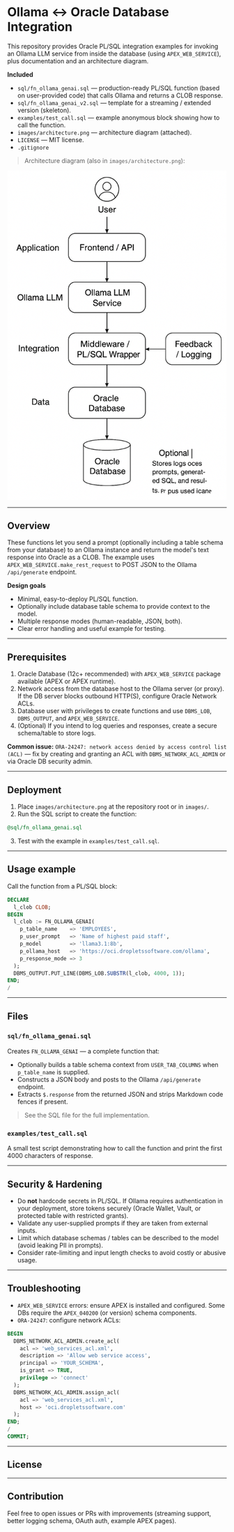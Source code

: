 # Ollama ↔ Oracle Database Integration

This repository provides Oracle PL/SQL integration examples for invoking an Ollama LLM service from inside the database (using `APEX_WEB_SERVICE`), plus documentation and an architecture diagram.

**Included**
- `sql/fn_ollama_genai.sql` — production-ready PL/SQL function (based on user-provided code) that calls Ollama and returns a CLOB response.
- `sql/fn_ollama_genai_v2.sql` — template for a streaming / extended version (skeleton).
- `examples/test_call.sql` — example anonymous block showing how to call the function.
- `images/architecture.png` — architecture diagram (attached).
- `LICENSE` — MIT license.
- `.gitignore`

> Architecture diagram (also in `images/architecture.png`):

![Architecture](img/architecture.png)

---

## Overview

These functions let you send a prompt (optionally including a table schema from your database) to an Ollama instance and return the model's text response into Oracle as a CLOB. The example uses `APEX_WEB_SERVICE.make_rest_request` to POST JSON to the Ollama `/api/generate` endpoint.

**Design goals**
- Minimal, easy-to-deploy PL/SQL function.
- Optionally include database table schema to provide context to the model.
- Multiple response modes (human-readable, JSON, both).
- Clear error handling and useful example for testing.

---

## Prerequisites

1. Oracle Database (12c+ recommended) with `APEX_WEB_SERVICE` package available (APEX or APEX runtime).
2. Network access from the database host to the Ollama server (or proxy). If the DB server blocks outbound HTTP(S), configure Oracle Network ACLs.
3. Database user with privileges to create functions and use `DBMS_LOB`, `DBMS_OUTPUT`, and `APEX_WEB_SERVICE`.
4. (Optional) If you intend to log queries and responses, create a secure schema/table to store logs.

**Common issue:** `ORA-24247: network access denied by access control list (ACL)` — fix by creating and granting an ACL with `DBMS_NETWORK_ACL_ADMIN` or via Oracle DB security admin.

---

## Deployment

1. Place `images/architecture.png` at the repository root or in `images/`.
2. Run the SQL script to create the function:
```sql
@sql/fn_ollama_genai.sql
```
3. Test with the example in `examples/test_call.sql`.

---

## Usage example

Call the function from a PL/SQL block:

```sql
DECLARE
  l_clob CLOB;
BEGIN
  l_clob := FN_OLLAMA_GENAI(
    p_table_name    => 'EMPLOYEES',
    p_user_prompt   => 'Name of highest paid staff',
    p_model         => 'llama3.1:8b',
    p_ollama_host   => 'https://oci.dropletssoftware.com/ollama',
    p_response_mode => 3
  );
  DBMS_OUTPUT.PUT_LINE(DBMS_LOB.SUBSTR(l_clob, 4000, 1));
END;
/
```

---

## Files

### `sql/fn_ollama_genai.sql`
Creates `FN_OLLAMA_GENAI` — a complete function that:
- Optionally builds a table schema context from `USER_TAB_COLUMNS` when `p_table_name` is supplied.
- Constructs a JSON body and posts to the Ollama `/api/generate` endpoint.
- Extracts `$.response` from the returned JSON and strips Markdown code fences if present.

> See the SQL file for the full implementation.

### `examples/test_call.sql`
A small test script demonstrating how to call the function and print the first 4000 characters of response.

---

## Security & Hardening

- Do **not** hardcode secrets in PL/SQL. If Ollama requires authentication in your deployment, store tokens securely (Oracle Wallet, Vault, or protected table with restricted grants).
- Validate any user-supplied prompts if they are taken from external inputs.
- Limit which database schemas / tables can be described to the model (avoid leaking PII in prompts).
- Consider rate-limiting and input length checks to avoid costly or abusive usage.

---

## Troubleshooting

- `APEX_WEB_SERVICE` errors: ensure APEX is installed and configured. Some DBs require the `APEX_040200` (or version) schema components.
- `ORA-24247`: configure network ACLs:
```sql
BEGIN
  DBMS_NETWORK_ACL_ADMIN.create_acl(
    acl => 'web_services_acl.xml',
    description => 'Allow web service access',
    principal => 'YOUR_SCHEMA',
    is_grant => TRUE,
    privilege => 'connect'
  );
  DBMS_NETWORK_ACL_ADMIN.assign_acl(
    acl => 'web_services_acl.xml',
    host => 'oci.dropletssoftware.com'
  );
END;
/
COMMIT;
```

---

## License

---

## Contribution

Feel free to open issues or PRs with improvements (streaming support, better logging schema, OAuth auth, example APEX pages).

